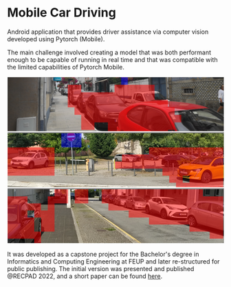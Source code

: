 # Mobile Car Driving

Android application that provides driver assistance via computer vision developed using Pytorch (Mobile).

The main challenge involved creating a model that was both performant enough to be capable of running in real time and that was compatible with the limited capabilities of Pytorch Mobile.

![alt text](images/screenshots.png)

It was developed as a capstone project for the Bachelor's degree in Informatics and Computing Engineering at FEUP and later re-structured for public publishing.
The initial version was presented and published @RECPAD 2022, and a short paper can be found [here](http://mobilecardriving.papers.filipepcampos.com/).
